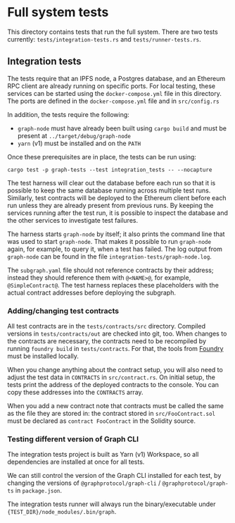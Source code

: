 # Full system tests

This directory contains tests that run the full system. There are two tests
currently: `tests/integration-tests.rs` and `tests/runner-tests.rs`.

## Integration tests

The tests require that an IPFS node, a Postgres database, and an Ethereum
RPC client are already running on specific ports. For local testing, these
services can be started using the `docker-compose.yml` file in this
directory. The ports are defined in the `docker-compose.yml` file and in
`src/config.rs`

In addition, the tests require the following:

- `graph-node` must have already been built using `cargo build` and must be
  present at `../target/debug/graph-node`
- `yarn` (v1) must be installed and on the `PATH`

Once these prerequisites are in place, the tests can be run using:

```
cargo test -p graph-tests --test integration_tests -- --nocapture
```

The test harness will clear out the database before each run so that it is
possible to keep the same database running across multiple test runs.
Similarly, test contracts will be deployed to the Ethereum client before
each run unless they are already present from previous runs. By keeping the
services running after the test run, it is possible to inspect the database
and the other services to investigate test failures.

The harness starts `graph-node` by itself; it also prints the command line
that was used to start `graph-node`. That makes it possible to run
`graph-node` again, for example, to query it, when a test has failed. The
log output from `graph-node` can be found in the file
`integration-tests/graph-node.log`.

The `subgraph.yaml` file should not reference contracts by their address;
instead they should reference them with `@<NAME>@`, for example,
`@SimpleContract@`. The test harness replaces these placeholders with the
actual contract addresses before deploying the subgraph.

### Adding/changing test contracts

All test contracts are in the `tests/contracts/src` directory. Compiled
versions in `tests/contracts/out` are checked into git, too. When changes to
the contracts are necessary, the contracts need to be recompiled by running
`foundry build` in `tests/contracts`. For that, the tools from
[Foundry](https://getfoundry.sh/) must be installed locally.

When you change anything about the contract setup, you will also need to
adjust the test data in `CONTRACTS` in `src/contract.rs`. On initial setup,
the tests print the address of the deployed contracts to the console. You
can copy these addresses into the `CONTRACTS` array.

When you add a new contract note that contracts must be called the same as
the file they are stored in: the contract stored in `src/FooContract.sol`
must be declared as `contract FooContract` in the Solidity source.

### Testing different version of Graph CLI

The integration tests project is built as Yarn (v1) Workspace, so all dependencies are installed at once for all tests.

We can still control the version of the Graph CLI installed for each test, by changing the versions of `@graphprotocol/graph-cli` / `@graphprotocol/graph-ts` in `package.json`.

The integration tests runner will always run the binary/executable under `{TEST_DIR}/node_modules/.bin/graph`.
